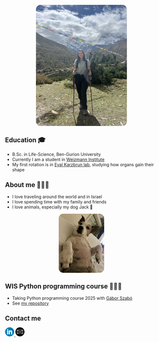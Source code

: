 <p align="center">
  <img src="lihipicsmall.jpeg" alt="lihipic" width="300" style="border-radius: 15px;">
</p>

## Education 🎓 
* B.Sc. in Life-Science, Ben-Gurion University
* Currently I am a student in [Weizmann Institute](https://www.weizmann.ac.il/pages/)
* My first rotation is in [Eyal Karzbrun lab](https://www.karzbrunlab.com/), studying how organs gain their shape

## About me 👩🏽‍🔬
* I love traveling around the world and in Israel
* I love spending time with my family and friends
* I love animals, especially my dog Jack 🐶
<p align="center">
<img src="Image.jpg" alt="Jack" width="150" style="border-radius: 15px;"> 
</p>

## WIS Python programming course 👩🏽‍💻
* Taking Python programming course 2025 with [Gábor Szabó](https://szabgab.com/)
* See [my repository](https://github.com/Lihierez/Lihierez.github.io)

## Contact me 
<a href="https://www.linkedin.com/in/lihi-erez-8008a31b6/">
  <img src="circle-linkedin-512.jpeg" alt="linkedin" width="30">
</a>

<a href="lihi.erez@weizmann.ac.il">
  <img src="email-icon--clipart-best-22.png" alt="Email Icon" width="30">
</a>



